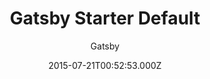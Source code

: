---
title: Gatsby Starter Default
github: https://github.com/gatsbyjs/gatsby-starter-default
demo: https://gatsbystarterdefaultsource.gatsbyjs.io/
author: Gatsby
ssg:
  - Gatsby
cms:
  - Markdown
date: 2015-07-21T00:52:53.000Z
description: The default Gatsby starter
draft: true
publish_date: '2015-07-21T00:52:53Z'
update_date: '2022-08-19T09:37:56Z'
github_star: 1350
github_fork: 951
---
